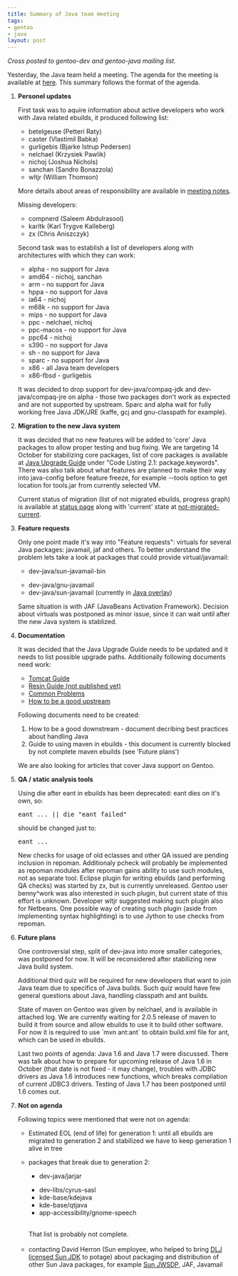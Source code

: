 ```yaml
--- 
title: Summary of Java team meeting
tags: 
- gentoo
- java
layout: post
---
```


*Cross posted to gentoo-dev and gentoo-java mailing list.*

Yesterday, the Java team held a meeting.  The agenda for the meeting is available at <a href="http://overlays.gentoo.org/proj/java/wiki/September_2006_Meeting_Outline">here</a>.  This summary follows the format of the agenda.

<ol>
<li><p><b>Personel updates</b></p>

<p>First task was to aquire information about active developers who work with Java
related ebuilds, it produced following list:</p>

  <ul>
   <li>betelgeuse (Petteri Raty)</li>
   <li>caster (Vlastimil Babka)</li>
   <li>gurligebis (Bjarke Istrup Pedersen)</li>
   <li>nelchael (Krzysiek Pawlik)</li>
   <li>nichoj (Joshua Nichols)</li>
   <li>sanchan (Sandro Bonazzola)</li>
   <li>wltjr (William Thomson)</li>
  <p></p></ul>

<p>More details about areas of responsibility are available in <a href="http://overlays.gentoo.org/proj/java/wiki/September_2006_Meeting_Notes">meeting
notes</a>.</p>

<p>Missing developers:</p>
  <ul>
   <li>compnerd (Saleem Abdulrasool)</li>
   <li>karltk (Karl Trygve Kalleberg)</li>
   <li>zx (Chris Aniszczyk)</li></ul>

<p>Second task was to establish a list of developers along with architectures with
which they can work:</p>

  <ul>
   <li>alpha - no support for Java</li>
   <li>amd64 - nichoj, sanchan</li>
   <li>arm - no support for Java</li>
   <li>hppa - no support for Java</li>
   <li>ia64 - nichoj</li>
   <li>m68k - no support for Java</li>
   <li>mips - no support for Java</li>
   <li>ppc - nelchael, nichoj</li>
   <li>ppc-macos - no support for Java</li>
   <li>ppc64 - nichoj</li>
   <li>s390 - no support for Java</li>
   <li>sh - no support for Java</li>
   <li>sparc - no support for Java</li>
   <li>x86 - all Java team developers</li>
   <li>x86-fbsd - gurligebis</li></ul>

<p>It was decided to drop support for dev-java/compaq-jdk and dev-java/compaq-jre
on alpha - those two packages don't work as expected and are not supported by
upstream. Sparc and alpha wait for fully working free Java JDK/JRE (kaffe, gcj
and gnu-classpath for example).</p>
<p></p>

</li><li><p><b>Migration to the new Java system</b></p>

<p>It was decided that no new features will be added to 'core' Java packages to
allow proper testing and bug fixing. We are targeting 14 October for stabilizing
core packages, list of core packages is available at <a href="http://www.gentoo.org/proj/en/java/java-upgrade.xml">Java Upgrade
Guide</a> under "Code Listing 2.1: package.keywords". There was also talk about
what features are planned to make their way into java-config before feature
freeze, for example --tools option to get location for tools.jar from currently
selected VM.</p>

<p>Current status of migration (list of not migrated ebuilds, progress graph) is
available at <a href="http://dev.gentoo.org/%7Enelchael/java-generation-2/">status
page</a> along with 'current' state at <a href="http://dev.gentoo.org/%7Enelchael/java-generation-2/not-migrated-current">not-migrated-current</a>.</p></li>

<li><p><b>Feature requests</b></p>

<p>Only one point made it's way into "Feature requests": virtuals for several Java
packages: javamail, jaf and others. To better understand the problem lets take a
look at packages that could provide virtual/javamail:</p>

  <ul>
   <li><p>dev-java/sun-javamail-bin</p></li>
   <li>dev-java/gnu-javamail</li>
   <li>dev-java/sun-javamail (currently in <a href="http://overlays.gentoo.org/proj/java/browser/">Java overlay</a>)</li>
  <p></p></ul>

<p>Same situation is with JAF (JavaBeans Activation Framework). Decision about
virtuals was postponed as minor issue, since it can wait until after the new
Java system is stablized.</p>
<p></p>

</li><li><p><b>Documentation</b></p>

<p>It was decided that the Java Upgrade Guide needs to be updated and it needs to
list possible upgrade paths. Additionally following documents need work:</p>

  <ul>
   <li><a href="http://www.gentoo.org/proj/en/java/tomcat-guide.xml">Tomcat Guide</a></li>
   <li><a href="http://overlays.gentoo.org/proj/java/browser/docs/resin-guide.xml">Resin
Guide (not published yet)</a></li>
   <li><a href="http://overlays.gentoo.org/proj/java/wiki/Common_Problems">Common
Problems</a></li>
   <li><a href="http://overlays.gentoo.org/proj/java/wiki/How_to_be_a_good_upstream">How
to be a good upstream</a></li>
  </ul>

 <p>Following documents need to be created:</p>

<ol>
   <li>How to be a good downstream - document decribing best practices about
handling Java</li>
   <li>Guide to using maven in ebuilds - this document is currently blocked by
not complete maven ebuilds (see 'Future plans')</li></ol>

 <p>We are also looking for articles that cover Java support on Gentoo.
</p>

</li><li><p><b>QA / static analysis tools</b></p>

<p>Using die after eant in ebuilds has been deprecated: eant dies on it's own,
so:</p><pre>eant ... || die "eant failed"</pre>

<p>should be changed just to:</p><pre>eant ...</pre>

<p>New checks for usage of old eclasses and other QA issued are pending inclusion
in repoman. Additionaly pcheck will probably be implemented as repoman modules
after repoman gains ability to use such modules, not as separate tool. Eclipse
plugin for writing ebuilds (and performing QA checks) was started by zx, but is
currently unreleased. Gentoo user benny^work was also interested in such plugin,
but current state of this effort is unknown. Developer wltjr suggested making
such plugin also for Netbeans. One possible way of creating such plugin (aside
from implementing syntax highlighting) is to use Jython to use checks from
repoman.</p>

</li><li><p><b>Future plans</b></p>

<p>One controversial step, split of dev-java into more smaller categories, was
postponed for now. It will be reconsidered after stabilizing new Java build
system.</p>

<p>Additional third quiz will be required for new developers that want to join
Java team due to specifics of Java builds. Such quiz would have few general
questions about Java, handling classpath and ant builds.</p>

<p>State of maven on Gentoo was given by nelchael, and is available in attached
log. We are currently waiting for 2.0.5 release of maven to build it from source
and allow ebuilds to use it to build other software. For now it is required to
use `mvn ant:ant` to obtain build.xml file for ant, which can be used in
ebuilds.</p>

<p>Last two points of agenda: Java 1.6 and Java 1.7 were discussed. There was talk
about how to prepare for upcoming release of Java 1.6 in October (that date is
not fixed - it may change), troubles with JDBC drivers as Java 1.6 introduces
new functions, which breaks compilation of current JDBC3 drivers. Testing of
Java 1.7 has been postponed until 1.6 comes out.</p></li>

<li><p><b>Not on agenda</b></p>

<p>Following topics were mentioned that were not on agenda:</p>

 <ul>
  <li><p>Estimated EOL (end of life) for generation 1: until all ebuilds are
migrated to generation 2 and stabilized we have to keep generation 1 alive in
tree</p></li>
  <li>packages that break due to generation 2:
   <ul>
    <li><p>dev-java/jarjar</p></li>
    <li>dev-libs/cyrus-sasl</li>
    <li>kde-base/kdejava</li>
    <li>kde-base/qtjava</li>
    <li>app-accessibility/gnome-speech</li>
   <p></p></ul><br>
    That list is probably not complete.</li><br>
  <li>contacting David Herron (Sun employee, who helped to bring <a href="https://jdk-distros.dev.java.net/developer.html">DLJ licensed Sun JDK</a>
to potage) about packaging and distribution of other Sun Java packages, for
example <a href="http://java.sun.com/webservices/jwsdp/">Sun JWSDP</a>, JAF,
Javamail</li>
 </ul>
</li>
</ol>
